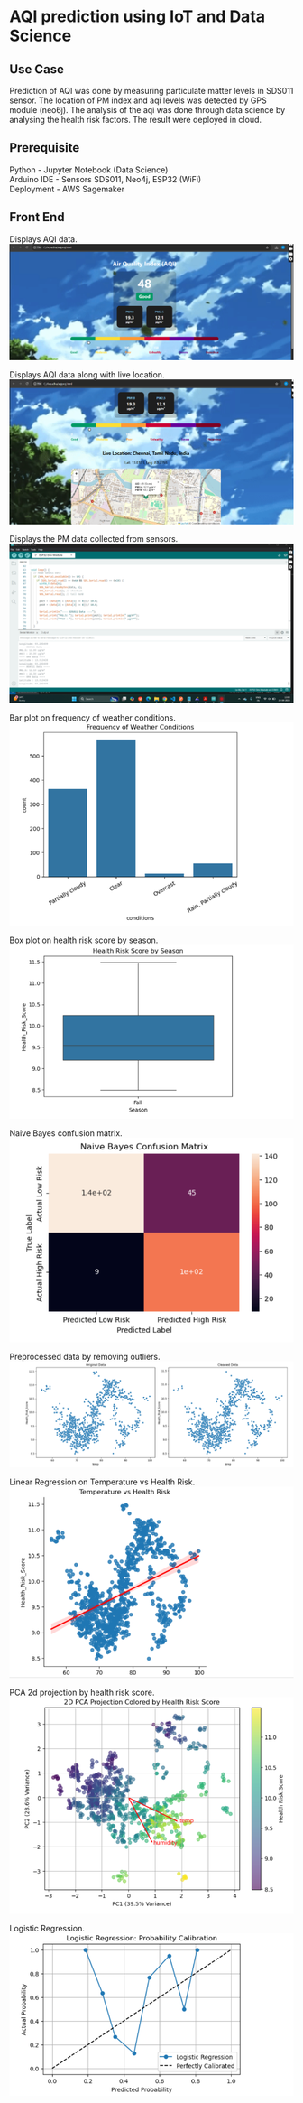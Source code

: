 # AQI prediction using IoT and Data Science
## Use Case
Prediction of AQI was done by measuring particulate matter levels in SDS011 sensor. The location of PM index and aqi levels was detected by GPS module (neo6j). The analysis of the aqi was done through data science by analysing the health risk factors. The result were deployed in cloud.

## Prerequisite
Python - Jupyter Notebook (Data Science)\
Arduino IDE - Sensors SDS011, Neo4j, ESP32 (WiFi)\
Deployment - AWS Sagemaker

## Front End
Displays AQI data.\
![](Screenshots/aqidata.png)

Displays AQI data along with live location.\
![](Screenshots/aqiwithloc.png)

Displays the PM data collected from sensors.\
![](Screenshots/pmdata.png)

Bar plot on frequency of weather conditions.\
![](Screenshots/barplot.png)

Box plot on health risk score by season.\
![](Screenshots/boxplot.png)

Naive Bayes confusion matrix.\
![](Screenshots/confmatrix.png)

Preprocessed data by removing outliers.\
![](Screenshots/preprocess.png)

Linear Regression on Temperature vs Health Risk.\
![](Screenshots/linearreg.png)

PCA 2d projection by health risk score.\
![](Screenshots/pca.png)

Logistic Regression.\
![](Screenshots/logisticreg.png)
